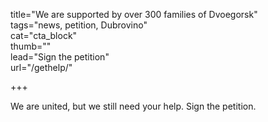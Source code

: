 title="We are supported by over 300 families of Dvoegorsk"  
tags="news, petition, Dubrovino"  
cat="cta_block"  
thumb=""  
lead="Sign the petition"  
url="/gethelp/"

+++  

We are united, but we still need your help. Sign the petition.
